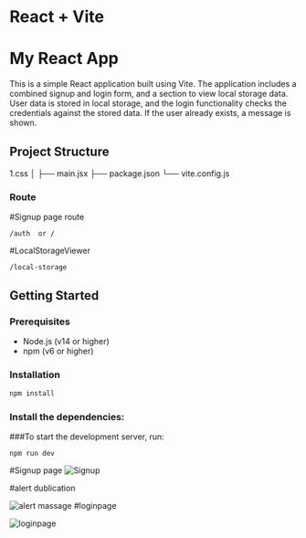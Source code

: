 
# React + Vite

# My React App

This is a simple React application built using Vite. The application includes a combined signup and login form, and a section to view local storage data. User data is stored in local storage, and the login functionality checks the credentials against the stored data. If the user already exists, a message is shown.

## Project Structure

1.css │ ├── main.jsx ├── package.json └── vite.config.js


### Route
 #Signup page route
```
/auth  or /
```
#LocalStorageViewer
```
/local-storage
```



## Getting Started

### Prerequisites

- Node.js (v14 or higher)
- npm (v6 or higher)

### Installation



```sh
npm install

```
### Install the dependencies:


###To start the development server, run:

```
npm run dev
```
#Signup page
![Signup](https://github.com/user-attachments/assets/c7246c25-d12b-4dd4-8d3f-9f4c820f11d0)

#alert dublication

![alert massage](https://github.com/user-attachments/assets/5faf2dbc-5099-43ad-bd16-e17df4ac9197)
#loginpage

![loginpage](https://github.com/user-attachments/assets/dbdbd450-128d-4006-8a06-d74c59dbbc9b)
